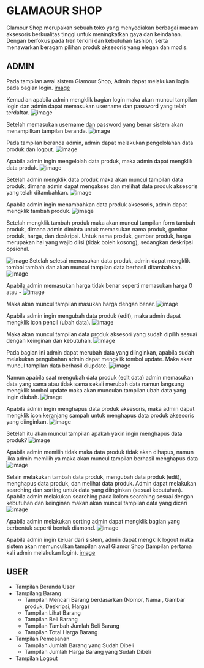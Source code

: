 # GLAMAOUR SHOP #
Glamour Shop merupakan sebuah toko yang menyediakan berbagai macam aksesoris berkualitas tinggi untuk meningkatkan gaya dan keindahan. Dengan berfokus pada tren terkini dan kebutuhan fashion, serta menawarkan beragam pilihan produk aksesoris yang elegan dan modis.

## ADMIN ##
Pada tampilan awal sistem Glamour Shop, Admin dapat melakukan login pada bagian login.
[image](https://github.com/A2-Kelompok-1/project-akhir-web/assets/119858991/22225495-63d6-4cdb-b71a-d78bf3723317)

Kemudian apabila admin mengklik bagian login maka akan muncul tampilan login dan admin dapat memasukan username dan password yang telah terdaftar.
![image](https://github.com/A2-Kelompok-1/project-akhir-web/assets/119858991/7cecee11-09d4-4f45-af30-59b850af3121)

Setelah memasukan username dan password yang benar sistem akan menampilkan tampilan beranda.
![image](https://github.com/A2-Kelompok-1/project-akhir-web/assets/119858991/0ca6ccbc-ba6d-477e-a290-c4618102cab7)

Pada tampilan beranda admin, admin dapat melakukan pengelolahan data produk dan logout.
    ![image](https://github.com/A2-Kelompok-1/project-akhir-web/assets/119858991/3c81578b-647b-480c-8a60-68ca67b21a0e)    
    
Apabila admin ingin mengelolah data produk, maka admin dapat mengklik data produk.
![image](https://github.com/A2-Kelompok-1/project-akhir-web/assets/119858991/4f7ee5c4-ab43-4536-9381-97410b97d098)

Setelah admin mengklik data produk maka akan muncul tampilan data produk, dimana admin dapat mengakses dan melihat data produk aksesoris yang telah ditambahkan.
![image](https://github.com/A2-Kelompok-1/project-akhir-web/assets/119858991/d64fd239-7803-4b30-afee-09e31cd6c105)

Apabila admin ingin menambahkan data produk aksesoris, admin dapat mengklik tambah produk.
![image](https://github.com/A2-Kelompok-1/project-akhir-web/assets/119858991/641b2999-15cd-402a-a710-a0e666a34224)

Setelah mengklik tambah produk maka akan muncul tampilan form tambah produk, dimana admin diminta untuk memasukan nama produk, gambar produk, harga, dan deskripsi. Untuk nama produk, gambar produk, harga merupakan hal yang wajib diisi (tidak boleh kosong), sedangkan deskripsi opsional.

![image](https://github.com/A2-Kelompok-1/project-akhir-web/assets/119858991/05346d84-62a2-42f6-ac67-4838be7ad0d7)
Setelah selesai memasukan data produk, admin dapat mengklik tombol tambah dan akan muncul tampilan data berhasil ditambahkan.
![image](https://github.com/A2-Kelompok-1/project-akhir-web/assets/119858991/0827680e-3063-42e0-9d2a-b3609d92026b)

Apabila admin memasukan harga tidak benar seperti memasukan harga 0 atau -
![image](https://github.com/A2-Kelompok-1/project-akhir-web/assets/119858991/a55c194b-8bbd-467e-8352-7c217a0121c3)

Maka akan muncul tampilan masukan harga dengan benar.
![image](https://github.com/A2-Kelompok-1/project-akhir-web/assets/119858991/6234e24c-4121-46f0-bc5f-c228888d083e)

Apabila admin ingin mengubah data produk (edit), maka admin dapat mengklik icon pencil (ubah data).
![image](https://github.com/A2-Kelompok-1/project-akhir-web/assets/119858991/8e896ae9-a109-43ef-b89d-75536cbbca80)

Maka akan muncul tampilan data produk aksesori yang sudah dipilih sesuai dengan keinginan dan kebutuhan.
![image](https://github.com/A2-Kelompok-1/project-akhir-web/assets/119858991/2aa80388-de9b-45de-b14d-eaf0005fb567)

Pada bagian ini admin dapat merubah data yang diinginkan, apabila sudah melakukan pengubahan admin dapat mengklik tombol update. Maka akan muncul tampilan data berhasil diupdate.
![image](https://github.com/A2-Kelompok-1/project-akhir-web/assets/119858991/0317f71d-9e08-4c5d-8dd0-7c09b37d6208)

Namun apabila saat mengubah data produk (edit data) admin memasukan data yang sama atau tidak sama sekali merubah data namun langsung mengklik tombol update maka akan munculan tampilan ubah data yang ingin diubah.
![image](https://github.com/A2-Kelompok-1/project-akhir-web/assets/119858991/e439ba0b-828f-42f5-9309-2d5c61efac47)

Apabila admin ingin menghapus data produk aksesoris, maka admin dapat mengklik icon keranjang sampah untuk menghapus data produk aksesoris yang diinginkan.
![image](https://github.com/A2-Kelompok-1/project-akhir-web/assets/119858991/35044078-4e4d-427e-ba8a-57b7a19432ae)

Setelah itu akan muncul tampilan apakah yakin ingin menghapus data produk?
![image](https://github.com/A2-Kelompok-1/project-akhir-web/assets/119858991/948405f4-0cea-4a0e-a8a6-6d27320eb977)

Apabila admin memilih tidak maka data produk tidak akan dihapus, namun jika admin memilih ya maka akan muncul tampilan berhasil menghapus data
![image](https://github.com/A2-Kelompok-1/project-akhir-web/assets/119858991/19014d5a-4263-4fac-90da-6b95ae456ff5)

Selain melakukan tambah data produk, mengubah data produk (edit), menghapus data produk, dan melihat data produk. Admin dapat melakukan searching dan sorting untuk data yang diinginkan (sesuai kebutuhan).
Apabila admin melakukan searching pada kolom searching sesuai dengan kebutuhan dan keinginan makan akan muncul tampilan data yang dicari
![image](https://github.com/A2-Kelompok-1/project-akhir-web/assets/119858991/a9efbb0d-daa6-4b64-8db1-db8c00fc7574)

Apabila admin melakukan sorting admin dapat mengklik bagian yang berbentuk seperti bentuk diamond.
![image](https://github.com/A2-Kelompok-1/project-akhir-web/assets/119858991/d73d3c54-c2b6-49da-9445-36462ed4d1eb)

Apabila admin ingin keluar dari sistem, admin dapat mengklik logout maka sistem akan memunculkan tampilan awal Glamor Shop (tampilan pertama kali admin melakukan login).
[image](https://github.com/A2-Kelompok-1/project-akhir-web/assets/119858991/22225495-63d6-4cdb-b71a-d78bf3723317)



## USER ##
- Tampilan Beranda User
- Tampilang Barang 
   - Tampilan Mencari Barang berdasarkan (Nomor, Nama , Gambar produk, Deskripsi, Harga)
   - Tampilan Lihat Barang
   - Tampilan Beli Barang
   - Tampilan Tambah Jumlah Beli Barang
   - Tampilan Total Harga Barang
- Tampilan Pemesanan
   - Tampilan Jumlah Barang yang Sudah Dibeli
   - Tampilan Jumlah Harga Barang yang Sudah Dibeli
- Tampilan Logout
